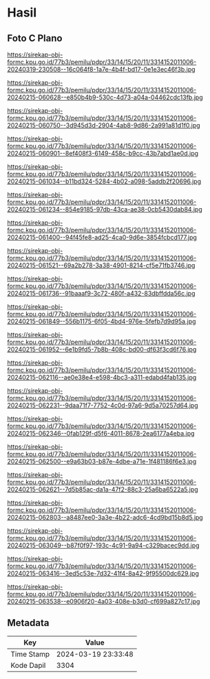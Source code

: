 # Hasil

## Foto C Plano

https://sirekap-obj-formc.kpu.go.id/77b3/pemilu/pdpr/33/14/15/20/11/3314152011006-20240319-230508--16c064f8-1a7e-4b4f-bd17-0e1e3ec46f3b.jpg

https://sirekap-obj-formc.kpu.go.id/77b3/pemilu/pdpr/33/14/15/20/11/3314152011006-20240215-060628--e850b4b9-530c-4d73-a04a-04462cdc13fb.jpg

https://sirekap-obj-formc.kpu.go.id/77b3/pemilu/pdpr/33/14/15/20/11/3314152011006-20240215-060750--3d945d3d-2904-4ab8-9d86-2a991a81d1f0.jpg

https://sirekap-obj-formc.kpu.go.id/77b3/pemilu/pdpr/33/14/15/20/11/3314152011006-20240215-060901--8ef408f3-6149-458c-b9cc-43b7abd1ae0d.jpg

https://sirekap-obj-formc.kpu.go.id/77b3/pemilu/pdpr/33/14/15/20/11/3314152011006-20240215-061034--b11bd324-5284-4b02-a098-5addb2f20696.jpg

https://sirekap-obj-formc.kpu.go.id/77b3/pemilu/pdpr/33/14/15/20/11/3314152011006-20240215-061234--854e9185-97db-43ca-ae38-0cb5430dab84.jpg

https://sirekap-obj-formc.kpu.go.id/77b3/pemilu/pdpr/33/14/15/20/11/3314152011006-20240215-061400--94f45fe8-ad25-4ca0-9d6e-3854fcbcd177.jpg

https://sirekap-obj-formc.kpu.go.id/77b3/pemilu/pdpr/33/14/15/20/11/3314152011006-20240215-061521--69a2b278-3a38-4901-8214-cf5e71fb3746.jpg

https://sirekap-obj-formc.kpu.go.id/77b3/pemilu/pdpr/33/14/15/20/11/3314152011006-20240215-061736--91baaaf9-3c72-480f-a432-83dbffdda56c.jpg

https://sirekap-obj-formc.kpu.go.id/77b3/pemilu/pdpr/33/14/15/20/11/3314152011006-20240215-061849--556b1175-6f05-4bd4-976e-5fefb7d9d95a.jpg

https://sirekap-obj-formc.kpu.go.id/77b3/pemilu/pdpr/33/14/15/20/11/3314152011006-20240215-061952--6e1b9fd5-7b8b-408c-bd00-df63f3cd6f76.jpg

https://sirekap-obj-formc.kpu.go.id/77b3/pemilu/pdpr/33/14/15/20/11/3314152011006-20240215-062116--ae0e38e4-e598-4bc3-a311-edabd4fab135.jpg

https://sirekap-obj-formc.kpu.go.id/77b3/pemilu/pdpr/33/14/15/20/11/3314152011006-20240215-062231--9daa71f7-7752-4c0d-97a6-9d5a70257d64.jpg

https://sirekap-obj-formc.kpu.go.id/77b3/pemilu/pdpr/33/14/15/20/11/3314152011006-20240215-062346--0fab129f-d5f6-4011-8678-2ea6177a4eba.jpg

https://sirekap-obj-formc.kpu.go.id/77b3/pemilu/pdpr/33/14/15/20/11/3314152011006-20240215-062500--e9a63b03-b87e-4dbe-a71e-1f481186f6e3.jpg

https://sirekap-obj-formc.kpu.go.id/77b3/pemilu/pdpr/33/14/15/20/11/3314152011006-20240215-062621--7d5b85ac-da1a-47f2-88c3-25a6ba6522a5.jpg

https://sirekap-obj-formc.kpu.go.id/77b3/pemilu/pdpr/33/14/15/20/11/3314152011006-20240215-062803--a8487ee0-3a3e-4b22-adc6-4cd9bd15b8d5.jpg

https://sirekap-obj-formc.kpu.go.id/77b3/pemilu/pdpr/33/14/15/20/11/3314152011006-20240215-063049--b87f0f97-193c-4c91-9a94-c329bacec9dd.jpg

https://sirekap-obj-formc.kpu.go.id/77b3/pemilu/pdpr/33/14/15/20/11/3314152011006-20240215-063416--3ed5c53e-7d32-41f4-8a42-9f95500dc629.jpg

https://sirekap-obj-formc.kpu.go.id/77b3/pemilu/pdpr/33/14/15/20/11/3314152011006-20240215-063538--e0906f20-4a03-408e-b3d0-cf699a827c17.jpg


## Metadata

| Key        | Value               |
| ---------- | ------------------- |
| Time Stamp | 2024-03-19 23:33:48 |
| Kode Dapil | 3304                |



